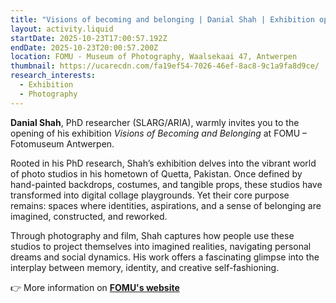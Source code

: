```yaml
---
title: "Visions of becoming and belonging | Danial Shah | Exhibition opening "
layout: activity.liquid
startDate: 2025-10-23T17:00:57.192Z
endDate: 2025-10-23T20:00:57.200Z
location: FOMU - Museum of Photography, Waalsekaai 47, Antwerpen
thumbnail: https://ucarecdn.com/fa19ef54-7026-46ef-8ac8-9c1a9fa8d9ce/
research_interests:
  - Exhibition
  - Photography
---
```

**Danial Shah**, PhD researcher (SLARG/ARIA), warmly invites you to the opening of his exhibition *Visions of Becoming and Belonging* at FOMU – Fotomuseum Antwerpen.

Rooted in his PhD research, Shah’s exhibition delves into the vibrant world of photo studios in his hometown of Quetta, Pakistan. Once defined by hand-painted backdrops, costumes, and tangible props, these studios have transformed into digital collage playgrounds. Yet their core purpose remains: spaces where identities, aspirations, and a sense of belonging are imagined, constructed, and reworked.

Through photography and film, Shah captures how people use these studios to project themselves into imagined realities, navigating personal dreams and social dynamics. His work offers a fascinating glimpse into the interplay between memory, identity, and creative self-fashioning.

👉 More information on **[FOMU's website](https://fomu.be/en/exhibitions/danial-shah-visions-of-becoming-and-belonging)**